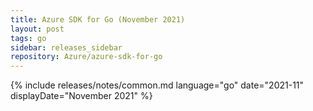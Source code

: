 ```yaml
---
title: Azure SDK for Go (November 2021)
layout: post
tags: go
sidebar: releases_sidebar
repository: Azure/azure-sdk-for-go
---
```

{% include releases/notes/common.md language="go" date="2021-11" displayDate="November 2021" %}
